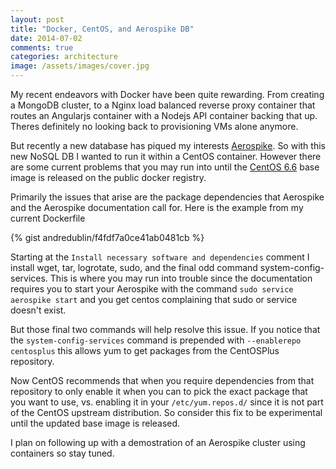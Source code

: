 ```yaml
---
layout: post
title: "Docker, CentOS, and Aerospike DB"
date: 2014-07-02
comments: true
categories: architecture
image: /assets/images/cover.jpg
---
```


My recent endeavors with Docker have been quite rewarding.  From creating a MongoDB cluster, to a Nginx load balanced reverse proxy container that routes an Angularjs container with a Nodejs API container backing that up. Theres definitely no looking back to provisioning VMs alone anymore.

But recently a new database has piqued my interests [Aerospike](http://www.aerospike.com/).  So with this new NoSQL DB I wanted to run it within a CentOS container.  However there are some current problems that you may run into until the [CentOS 6.6](https://bugs.centos.org/view.php?id=7126#c19831) base image is released on the public docker registry.

Primarily the issues that arise are the package dependencies that Aerospike and the Aerospike documentation call for.
Here is the example from my current Dockerfile

{% gist andredublin/f4fdf7a0ce41ab0481cb %}

Starting at the ```Install necessary software and dependencies``` comment I install wget, tar, logrotate, sudo, and the final odd command system-config-services.
This is where you may run into trouble since the documentation requires you to start your Aerospike with the command ```sudo service aerospike start``` and you get centos complaining that sudo or service doesn't exist.

But those final two commands will help resolve this issue.  If you notice that the ```system-config-services``` command is prepended with ```--enablerepo centosplus``` this allows yum to get packages from the CentOSPlus repository.

Now CentOS recommends that when you require dependencies from that repository to only enable it when you can to pick the exact package that you want to use, vs. enabling it in your ```/etc/yum.repos.d/``` since it is not part of the CentOS upstream distribution.  So consider this fix to be experimental until the updated base image is released.

I plan on following up with a demostration of an Aerospike cluster using containers so stay tuned.
